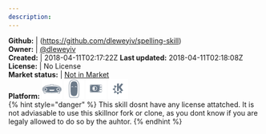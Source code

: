 ```yaml
---
description: 
---
```



**Github:** | (https://github.com/dleweyiv/spelling-skill)  
**Owner:** | [@dleweyiv](https://github.com/dleweyiv)  
**Created:** | 2018-04-11T02:17:22Z  **Last updated:** 2018-04-11T02:18:08Z  
**License:** | No License  
**Market status:** | [Not in Market](https://market.mycroft.ai/skill/)  
**Platform:**   ![](.gitbook/assets/mark-1-icon.png)  ![](.gitbook/assets/mark-2-icon.png)  ![](.gitbook/assets/picroft-icon.png)  ![](.gitbook/assets/kde.png)   
{% hint style="danger" %}
This skill dosnt have any license attatched. It is not adviasable to use this skillnor fork or clone, as you dont know if you are legaly allowed to do so by the auhtor.
{% endhint %}
